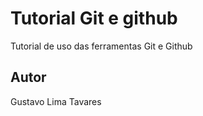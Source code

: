 # Tutorial Git e github
Tutorial de uso das ferramentas Git e Github
## Autor 
Gustavo Lima Tavares
